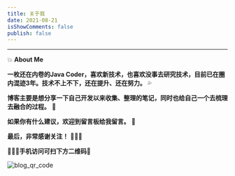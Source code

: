 ```yaml
---
title: 关于我
date: 2021-08-21
isShowComments: false
publish: false
---
```




------

💥 **About Me**

**一枚还在内卷的Java Coder，喜欢新技术，也喜欢没事去研究技术，目前已在圈内混迹3年。技术不上不下，还在提升、还在努力。** 💦

**博客主要是想分享一下自己开发以来收集、整理的笔记，同时也给自己一个去梳理去融合的过程。** 🔰

**如果你有什么建议，欢迎到留言板给我留言。** 💌

**最后，非常感谢关注！**   🧡🧡🧡

🎉🎉🎉**手机访问可扫下方二维码**🧨

<p>
<img :src="$withBase('/webcode.png')" alt="blog_qr_code" class="medium-zoom-image">
</p>

